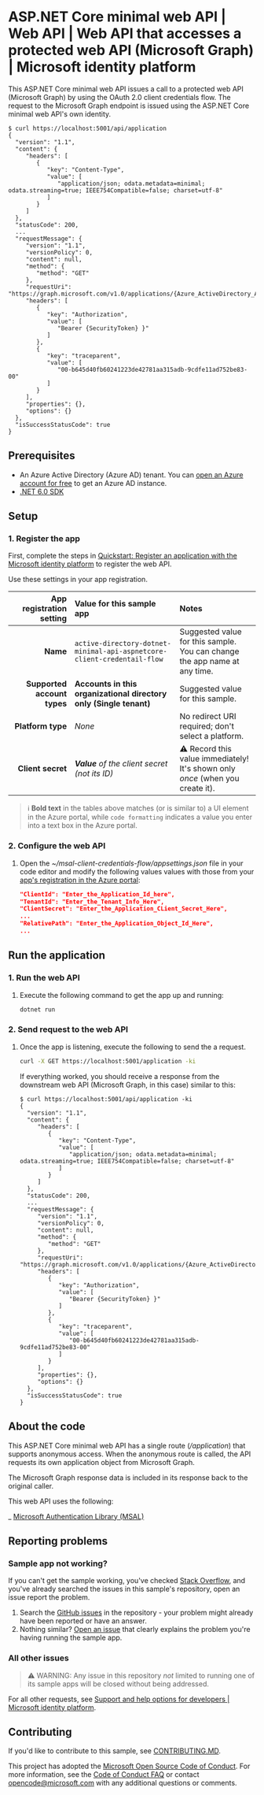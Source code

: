 <!-- Keeping yaml frontmatter commented out for now
---
# Metadata required by https://docs.microsoft.com/samples/browse/
# Metadata properties: https://review.docs.microsoft.com/help/contribute/samples/process/onboarding?branch=main#add-metadata-to-readme
languages:
- csharp
page_type: sample
name: "ASP.NET Core minimal web API that makes a request to the Graph API as itself"
description: "This ASP.NET Core minimal web API sample demonstrates how to issue a call to a protected API using the client credentials flow.  A request will be issued to Microsoft Graph using the application's own identity."
products:
- azure
- azure-active-directory
- ms-graph
urlFragment: ms-identity-docs-code-app-csharp-webapi
---
-->

<!-- SAMPLE ID: DOCS-CODE-009-->
# ASP.NET Core minimal web API | Web API | Web API that accesses a protected web API (Microsoft Graph) | Microsoft identity platform

<!-- Build badges here
![Build passing.](https://img.shields.io/badge/build-passing-brightgreen.svg) ![Code coverage.](https://img.shields.io/badge/coverage-100%25-brightgreen.svg) ![License.](https://img.shields.io/badge/license-MIT-green.svg)
-->

This ASP.NET Core minimal web API issues a call to a protected web API (Microsoft Graph) by using the OAuth 2.0 client credentials flow. The request to the Microsoft Graph endpoint is issued using the ASP.NET Core minimal web API's own identity.

```console
$ curl https://localhost:5001/api/application
{
  "version": "1.1",
  "content": {
     "headers": [
        {
           "key": "Content-Type",
           "value": [
              "application/json; odata.metadata=minimal; odata.streaming=true; IEEE754Compatible=false; charset=utf-8"
           ]
        }
     ]
  },
  "statusCode": 200,
  ...
  "requestMessage": {
     "version": "1.1",
     "versionPolicy": 0,
     "content": null,
     "method": {
        "method": "GET"
     },
     "requestUri": "https://graph.microsoft.com/v1.0/applications/{Azure_ActiveDirectory_Application_Object_Id}}/",
     "headers": [
        {
           "key": "Authorization",
           "value": [
              "Bearer {SecurityToken} }"
           ]
        },
        {
           "key": "traceparent",
           "value": [
              "00-b645d40fb60241223de42781aa315adb-9cdfe11ad752be83-00"
           ]
        }
     ],
     "properties": {},
     "options": {}
  },
  "isSuccessStatusCode": true
}
```
## Prerequisites

- An Azure Active Directory (Azure AD) tenant. You can [open an Azure account for free](https://azure.microsoft.com/free) to get an Azure AD instance.
- [.NET 6.0 SDK](https://dotnet.microsoft.com/download/dotnet/6.0)

## Setup

### 1. Register the app

First, complete the steps in [Quickstart: Register an application with the Microsoft identity platform](https://docs.microsoft.com/azure/active-directory/develop/quickstart-register-app) to register the web API.

Use these settings in your app registration.

| App registration <br/> setting    | Value for this sample app                                                    | Notes                                                                                              |
|---------------------------------:|:------------------------------------------------------------------------------|:---------------------------------------------------------------------------------------------------|
| **Name**                          | `active-directory-dotnet-minimal-api-aspnetcore-client-credentail-flow`      | Suggested value for this sample. <br/> You can change the app name at any time.                    |
| **Supported account types**       | **Accounts in this organizational directory only (Single tenant)**           | Suggested value for this sample.                                                                   |
| **Platform type**                 | _None_                                                                       | No redirect URI required; don't select a platform.                                                                    |
| **Client secret**                 | _**Value** of the client secret (not its ID)_                                | :warning: Record this value immediately! <br/> It's shown only _once_ (when you create it).        |

> :information_source: **Bold text** in the tables above matches (or is similar to) a UI element in the Azure portal, while `code formatting` indicates a value you enter into a text box in the Azure portal.

### 2. Configure the web API

1. Open the _~/msal-client-credentials-flow/appsettings.json_ file in your code editor and modify the following values values with those from your [app's registration in the Azure portal](https://docs.microsoft.com/azure/active-directory/develop/quickstart-configure-app-expose-web-apis):

   ```json
   "ClientId": "Enter_the_Application_Id_here",
   "TenantId": "Enter_the_Tenant_Info_Here",
   "ClientSecret": "Enter_the_Application_CLient_Secret_Here",
   ...
   "RelativePath": "Enter_the_Application_Object_Id_Here",
   ...
   ```

## Run the application

### 1. Run the web API

1. Execute the following command to get the app up and running:

   ```bash
   dotnet run
   ```

### 2. Send request to the web API

1. Once the app is listening, execute the following to send the a request.

   ```bash
   curl -X GET https://localhost:5001/application -ki
   ```

   If everything worked, you should receive a response from the downstream web API (Microsoft Graph, in this case) similar to this:

   ```console
   $ curl https://localhost:5001/api/application -ki
   {
     "version": "1.1",
     "content": {
        "headers": [
           {
              "key": "Content-Type",
              "value": [
                 "application/json; odata.metadata=minimal; odata.streaming=true; IEEE754Compatible=false; charset=utf-8"
              ]
           }
        ]
     },
     "statusCode": 200,
     ...
     "requestMessage": {
        "version": "1.1",
        "versionPolicy": 0,
        "content": null,
        "method": {
           "method": "GET"
        },
        "requestUri": "https://graph.microsoft.com/v1.0/applications/{Azure_ActiveDirectory_Application_Object_Id}}/",
        "headers": [
           {
              "key": "Authorization",
              "value": [
                 "Bearer {SecurityToken} }"
              ]
           },
           {
              "key": "traceparent",
              "value": [
                 "00-b645d40fb60241223de42781aa315adb-9cdfe11ad752be83-00"
              ]
           }
        ],
        "properties": {},
        "options": {}
     },
     "isSuccessStatusCode": true
   }
   ```

## About the code

This ASP.NET Core minimal web API has a single route (_/application_) that supports anonymous access.  When the anonymous route is called, the API requests its own application object from Microsoft Graph.

The Microsoft Graph response data is included in its response back to the original caller.

This web API uses the following:

_ [Microsoft Authentication Library (MSAL)](https://docs.microsoft.com/en-us/azure/active-directory/develop/msal-overview)

## Reporting problems

### Sample app not working?

If you can't get the sample working, you've checked [Stack Overflow](http://stackoverflow.com/questions/tagged/msal), and you've already searched the issues in this sample's repository, open an issue report the problem.

1. Search the [GitHub issues](../../issues) in the repository - your problem might already have been reported or have an answer.
1. Nothing similar? [Open an issue](../../issues/new) that clearly explains the problem you're having running the sample app.

### All other issues

> :warning: WARNING: Any issue in this repository _not_ limited to running one of its sample apps will be closed without being addressed.

For all other requests, see [Support and help options for developers | Microsoft identity platform](https://docs.microsoft.com/azure/active-directory/develop/developer-support-help-options).

## Contributing

If you'd like to contribute to this sample, see [CONTRIBUTING.MD](/CONTRIBUTING.md).

This project has adopted the [Microsoft Open Source Code of Conduct](https://opensource.microsoft.com/codeofconduct/). For more information, see the [Code of Conduct FAQ](https://opensource.microsoft.com/codeofconduct/faq/) or contact [opencode@microsoft.com](mailto:opencode@microsoft.com) with any additional questions or comments.
